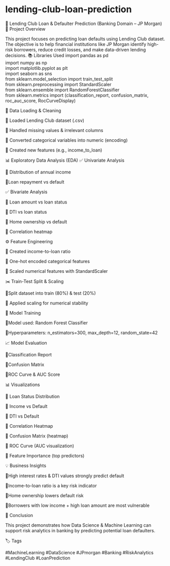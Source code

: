 # lending-club-loan-prediction
📌 Lending Club Loan & Defaulter Prediction (Banking Domain – JP Morgan)
📖 Project Overview

This project focuses on predicting loan defaults using Lending Club dataset. The objective is to help financial institutions like JP Morgan identify high-risk borrowers, reduce credit losses, and make data-driven lending decisions.
📚 Libraries Used
import pandas as pd  
import numpy as np  
import matplotlib.pyplot as plt  
import seaborn as sns  
from sklearn.model_selection import train_test_split  
from sklearn.preprocessing import StandardScaler  
from sklearn.ensemble import RandomForestClassifier  
from sklearn.metrics import (classification_report, confusion_matrix, 
                             roc_auc_score, RocCurveDisplay)

🔎 Data Loading & Cleaning

🔹 Loaded Lending Club dataset (.csv)

🔹 Handled missing values & irrelevant columns

🔹 Converted categorical variables into numeric (encoding)

🔹 Created new features (e.g., income_to_loan)

📊 Exploratory Data Analysis (EDA)
✅ Univariate Analysis

🔹 Distribution of annual income

🔹Loan repayment vs default

✅ Bivariate Analysis

🔹 Loan amount vs loan status

🔹 DTI vs loan status

🔹 Home ownership vs default

🔹 Correlation heatmap
  
⚙️ Feature Engineering

🔹 Created income-to-loan ratio

🔹 One-hot encoded categorical features

🔹 Scaled numerical features with StandardScaler

✂️ Train-Test Split & Scaling

🔹Split dataset into train (80%) & test (20%)

🔹 Applied scaling for numerical stability

  🤖 Model Training

🔹Model used: Random Forest Classifier

🔹Hyperparameters: n_estimators=300, max_depth=12, random_state=42

📈 Model Evaluation

🔹Classification Report

🔹Confusion Matrix

🔹ROC Curve & AUC Score

📊 Visualizations

📌 Loan Status Distribution

📌 Income vs Default

📌 DTI vs Default

📌 Correlation Heatmap

📌 Confusion Matrix (heatmap)

📌 ROC Curve (AUC visualization)

📌 Feature Importance (top predictors)

💡 Business Insights

🔹High interest rates & DTI values strongly predict default

🔹Income-to-loan ratio is a key risk indicator

🔹Home ownership lowers default risk

🔹Borrowers with low income + high loan amount are most vulnerable

🚀 Conclusion

This project demonstrates how Data Science & Machine Learning can support risk analytics in banking by predicting potential loan defaulters.


🏷️ Tags

#MachineLearning #DataScience #JPmorgan #Banking #RiskAnalytics #LendingClub #LoanPrediction
